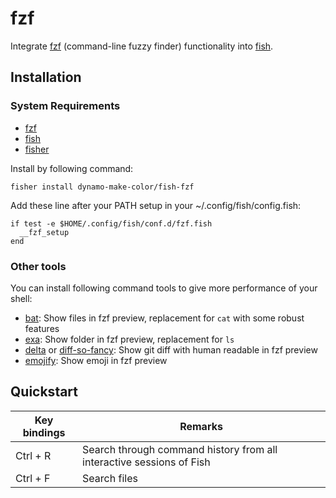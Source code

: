 # fzf
Integrate [fzf](https://github.com/junegunn/fzf) (command-line fuzzy finder) functionality into [fish](https://github.com/fish-shell/fish-shell).

## Installation

### System Requirements

- [fzf](https://github.com/junegunn/fzf)
- [fish](https://github.com/fish-shell/fish-shell)
- [fisher](https://github.com/jorgebucaran/fisher)

Install by following command:
```fish
fisher install dynamo-make-color/fish-fzf
```

Add these line after your PATH setup in your ~/.config/fish/config.fish:
```fish
if test -e $HOME/.config/fish/conf.d/fzf.fish
  __fzf_setup
end
```

### Other tools

You can install following command tools to give more performance of your shell:

- [bat](https://github.com/sharkdp/bat): Show files in fzf preview, replacement for `cat` with some robust features
- [exa](https://github.com/ogham/exa): Show folder in fzf preview, replacement for `ls`
- [delta](https://github.com/dandavison/delta) or [diff-so-fancy](https://github.com/so-fancy/diff-so-fancy): Show git diff with human readable in fzf preview
- [emojify](mrowa44/emojify): Show emoji in fzf preview


## Quickstart
| Key bindings | Remarks |
|--------------|---------|
| Ctrl + R | Search through command history from all interactive sessions of Fish |
| Ctrl + F | Search files |
